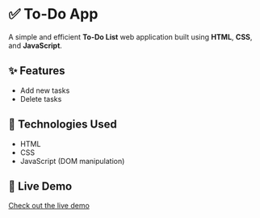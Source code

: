 # ✅ To-Do App

A simple and efficient **To-Do List** web application built using **HTML**, **CSS**, and **JavaScript**. 

## ✨ Features

- Add new tasks   
- Delete tasks  
  

## 🧰 Technologies Used

- HTML  
- CSS  
- JavaScript (DOM manipulation)

## 🚀 Live Demo

[Check out the live demo](https://bikesh-ydv.github.io/TODO/)
